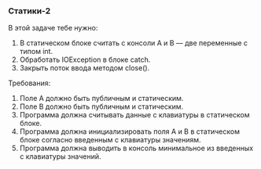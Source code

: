 
### Статики-2

В этой задаче тебе нужно:
1. В статическом блоке считать с консоли А и В &mdash; две переменные с типом int.
2. Обработать IOException в блоке catch.
3. Закрыть поток ввода методом close().


Требования:
1.	Поле A должно быть публичным и статическим.
2.	Поле B должно быть публичным и статическим.
3.	Программа должна считывать данные с клавиатуры в статическом блоке.
4.	Программа должна инициализировать поля A и B в статическом блоке согласно введенным с клавиатуры значениям.
5.	Программа должна выводить в консоль минимальное из введенных с клавиатуры значений.


